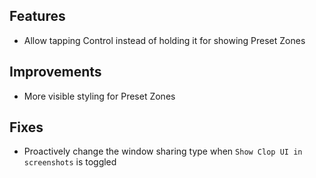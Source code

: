 ## Features

- Allow tapping Control instead of holding it for showing Preset Zones

## Improvements

- More visible styling for Preset Zones

## Fixes

- Proactively change the window sharing type when `Show Clop UI in screenshots` is toggled
